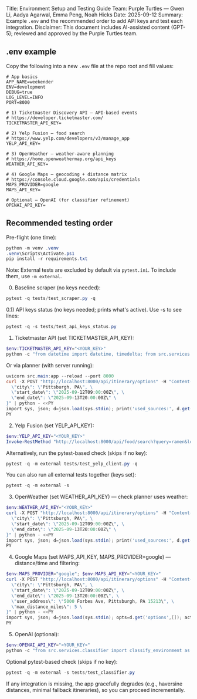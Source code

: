 Title: Environment Setup and Testing Guide
Team: Purple Turtles — Gwen Li, Aadya Agarwal, Emma Peng, Noah Hicks
Date: 2025-09-12
Summary: Example `.env` and the recommended order to add API keys and test each integration.
Disclaimer: This document includes AI-assisted content (GPT-5); reviewed and approved by the Purple Turtles team.

## .env example

Copy the following into a new `.env` file at the repo root and fill values:

```env
# App basics
APP_NAME=weekender
ENV=development
DEBUG=true
LOG_LEVEL=INFO
PORT=8000

# 1) Ticketmaster Discovery API — API-based events
# https://developer.ticketmaster.com/
TICKETMASTER_API_KEY=

# 2) Yelp Fusion — food search
# https://www.yelp.com/developers/v3/manage_app
YELP_API_KEY=

# 3) OpenWeather — weather-aware planning
# https://home.openweathermap.org/api_keys
WEATHER_API_KEY=

# 4) Google Maps — geocoding + distance matrix
# https://console.cloud.google.com/apis/credentials
MAPS_PROVIDER=google
MAPS_API_KEY=

# Optional — OpenAI (for classifier refinement)
OPENAI_API_KEY=
```

## Recommended testing order

Pre-flight (one time):
```powershell
python -m venv .venv
.venv\Scripts\Activate.ps1
pip install -r requirements.txt
```

Note: External tests are excluded by default via `pytest.ini`. To include them, use `-m external`.

0) Baseline scraper (no keys needed):
```powershell
pytest -q tests/test_scraper.py -q
```

0.1) API keys status (no keys needed; prints what's active). Use -s to see lines:
```powershell
pytest -q -s tests/test_api_keys_status.py
```

1) Ticketmaster API (set TICKETMASTER_API_KEY):
```powershell
$env:TICKETMASTER_API_KEY="<YOUR_KEY>"
python -c "from datetime import datetime, timedelta; from src.services.ticketmaster_client import fetch_events_ticketmaster as f; s=datetime.utcnow(); e=s+timedelta(days=2); d=f(city='Pittsburgh', start=s, end=e); print('ticketmaster events:', len(d.get('events', [])))"
```
Or via planner (with server running):
```powershell
uvicorn src.main:app --reload --port 8000
curl -X POST "http://localhost:8000/api/itinerary/options" -H "Content-Type: application/json" -d "{\
  \"city\": \"Pittsburgh, PA\", \
  \"start_date\": \"2025-09-12T09:00:00Z\", \
  \"end_date\": \"2025-09-13T20:00:00Z\" \
}" | python - <<PY
import sys, json; d=json.load(sys.stdin); print('used_sources:', d.get('used_sources'))
PY
```

2) Yelp Fusion (set YELP_API_KEY):
```powershell
$env:YELP_API_KEY="<YOUR_KEY>"
Invoke-RestMethod "http://localhost:8000/api/food/search?query=ramen&location=Pittsburgh,%20PA&limit=3" | ConvertTo-Json -Depth 5
```

Alternatively, run the pytest-based check (skips if no key):
```powershell
pytest -q -m external tests/test_yelp_client.py -q
```

You can also run all external tests together (keys set):
```powershell
pytest -q -m external -s
```

3) OpenWeather (set WEATHER_API_KEY) — check planner uses weather:
```powershell
$env:WEATHER_API_KEY="<YOUR_KEY>"
curl -X POST "http://localhost:8000/api/itinerary/options" -H "Content-Type: application/json" -d "{\
  \"city\": \"Pittsburgh, PA\", \
  \"start_date\": \"2025-09-12T09:00:00Z\", \
  \"end_date\": \"2025-09-13T20:00:00Z\" \
}" | python - <<PY
import sys, json; d=json.load(sys.stdin); print('used_sources:', d.get('used_sources'))
PY
```

4) Google Maps (set MAPS_API_KEY, MAPS_PROVIDER=google) — distance/time and filtering:
```powershell
$env:MAPS_PROVIDER="google"; $env:MAPS_API_KEY="<YOUR_KEY>"
curl -X POST "http://localhost:8000/api/itinerary/options" -H "Content-Type: application/json" -d "{\
  \"city\": \"Pittsburgh, PA\", \
  \"start_date\": \"2025-09-12T09:00:00Z\", \
  \"end_date\": \"2025-09-13T20:00:00Z\", \
  \"user_address\": \"5000 Forbes Ave, Pittsburgh, PA 15213\", \
  \"max_distance_miles\": 5 \
}" | python - <<PY
import sys, json; d=json.load(sys.stdin); opts=d.get('options',[]); acts=[a for day in (opts[0]['days'] if opts else []) for a in day['activities']]; print('sample distances:', [a.get('distance_miles') for a in acts])
PY
```

5) OpenAI (optional):
```powershell
$env:OPENAI_API_KEY="<YOUR_KEY>"
python -c "from src.services.classifier import classify_environment as c; print('gym indoor? ->', c('Indoor climbing gym event')); print('park outdoor? ->', c('Park festival with tents'))"
```

Optional pytest-based check (skips if no key):
```powershell
pytest -q -m external -s tests/test_classifier.py
```

If any integration is missing, the app gracefully degrades (e.g., haversine distances, minimal fallback itineraries), so you can proceed incrementally.


